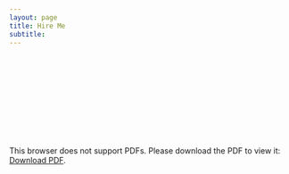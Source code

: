 ```yaml
---
layout: page
title: Hire Me
subtitle:
---
```


<object data="https://drive.google.com/file/d/1cFJAfDfNXlJfk9VHrYlRK6iN4o2YztqG/view?usp=sharing" type="application/pdf" width="700px" height="700px">
    <embed src="https://drive.google.com/file/d/1cFJAfDfNXlJfk9VHrYlRK6iN4o2YztqG/view?usp=sharing">
        <p>This browser does not support PDFs. Please download the PDF to view it: <a href="https://drive.google.com/file/d/1cFJAfDfNXlJfk9VHrYlRK6iN4o2YztqG/view?usp=sharing">Download PDF</a>.</p>
    </embed>
</object>
